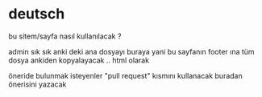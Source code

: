 # deutsch

bu sitem/sayfa nasıl kullanılacak ? 

admin sık sık anki deki ana dosyayı buraya yani bu sayfanın footer ına tüm dosya ankiden kopyalayacak .. html olarak 

öneride bulunmak isteyenler "pull request" kısmını kullanacak 
buradan önerisini yazacak 
